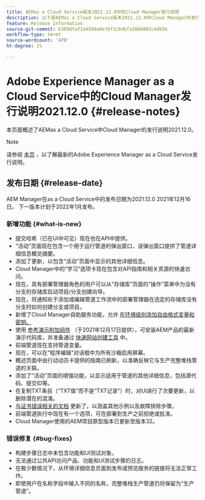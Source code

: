 ```yaml
---
title: AEMas a Cloud Service版本2021.12.0中的Cloud Manager发行说明
description: 以下是AEMas a Cloud Service版本2021.12.0中Cloud Manager的发行说明。
feature: Release Information
source-git-commit: 6389dfaf1e4569a0e7bf2c6dbfa30bb003c4db5b
workflow-type: tm+mt
source-wordcount: '479'
ht-degree: 1%

---
```



# Adobe Experience Manager as a Cloud Service中的Cloud Manager发行说明2021.12.0 {#release-notes}

本页面概述了AEMas a Cloud Service中Cloud Manager的发行说明2021.12.0。

>[!NOTE]
>
>请参阅 [本页](/help/release-notes/release-notes-cloud/release-notes-current.md) ，以了解最新的Adobe Experience Manager as a Cloud Service发行说明。

## 发布日期 {#release-date}

AEM Manager在as a Cloud Service中的发布日期为2021.12.0 2021年12月16日。 下一版本计划于2022年1月发布。

### 新增功能 {#what-is-new}

* 提交哈希（已在UI中可见）现在也在API中提供。
* “活动”页面现在包含一个用于运行管道的弹出窗口，该弹出窗口提供了管道详细信息概览摘要。
* 添加了更新，以包含“活动”页面中显示的其他详细信息。
* Cloud Manager中的“学习”选项卡现在包含对API指南和相关资源的快速访问。
* 现在，具有部署管理器角色的用户可以从“存储库”页面的“操作”菜单中为没有分支的存储库启动项目/分支创建向导。
* 现在，将通知处于添加或编辑管道工作流中的部署管理器在选定的存储库没有分支时如何创建分支或项目。
* 新增了Cloud Manager自助服务功能，允许 [在环境级别添加自由格式变量和密钥。](/help/implementing/cloud-manager/environment-variables.md)
* 使用 [参考演示附加组件](/help/journey-sites/demos-add-on/overview.md) （于2021年12月17日提供），可安装AEM产品的最新演示代码库，并准备通过 [快速网站创建工具](/help/journey-sites/quick-site/overview.md) 中。
* 前端管道现在支持管道变量。
* 现在，可以在“程序编辑”对话框中为所有沙箱启用屏幕。
* 概述页面中由行动动员卡提供的指南已刷新，以准确反映它与生产完整堆栈管道的关联。
* 添加了“活动”页面的增强功能，以显示适用于管道的其他详细信息，包括源代码、提交ID等。
* 在复制TXT条目（“TXT值”而不是“TXT记录”）时，对UI进行了次要更新，以删除潜在的混淆。
* [与证书错误相关的文档](/help/implementing/cloud-manager/managing-ssl-certifications/add-ssl-certificate.md#certificate-errors) 更新了，以涵盖其他示例以及故障排除步骤。
* 前端管道执行中现在有一个选项，可在部署到生产之前拒绝或批准。
* Cloud Manager使用的AEM项目原型版本已更新至版本32。


### 错误修复 {#bug-fixes}

* 构建步骤日志中未包含功能和UI测试对象。
* 无法通过公共API访问产品、功能和UI测试步骤的日志。
* 在极少数情况下，从环境详细信息页面到发布或预览服务的链接将无法正常工作。
* 即使用户在名称字段中输入不同的名称，完整堆栈生产管道仍将保留为“生产管道”。

